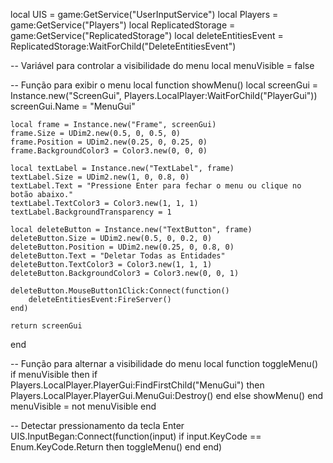local UIS = game:GetService("UserInputService")
local Players = game:GetService("Players")
local ReplicatedStorage = game:GetService("ReplicatedStorage")
local deleteEntitiesEvent = ReplicatedStorage:WaitForChild("DeleteEntitiesEvent")

-- Variável para controlar a visibilidade do menu
local menuVisible = false

-- Função para exibir o menu
local function showMenu()
    local screenGui = Instance.new("ScreenGui", Players.LocalPlayer:WaitForChild("PlayerGui"))
    screenGui.Name = "MenuGui"
    
    local frame = Instance.new("Frame", screenGui)
    frame.Size = UDim2.new(0.5, 0, 0.5, 0)
    frame.Position = UDim2.new(0.25, 0, 0.25, 0)
    frame.BackgroundColor3 = Color3.new(0, 0, 0)

    local textLabel = Instance.new("TextLabel", frame)
    textLabel.Size = UDim2.new(1, 0, 0.8, 0)
    textLabel.Text = "Pressione Enter para fechar o menu ou clique no botão abaixo."
    textLabel.TextColor3 = Color3.new(1, 1, 1)
    textLabel.BackgroundTransparency = 1

    local deleteButton = Instance.new("TextButton", frame)
    deleteButton.Size = UDim2.new(0.5, 0, 0.2, 0)
    deleteButton.Position = UDim2.new(0.25, 0, 0.8, 0)
    deleteButton.Text = "Deletar Todas as Entidades"
    deleteButton.TextColor3 = Color3.new(1, 1, 1)
    deleteButton.BackgroundColor3 = Color3.new(0, 0, 1)

    deleteButton.MouseButton1Click:Connect(function()
        deleteEntitiesEvent:FireServer()
    end)

    return screenGui
end

-- Função para alternar a visibilidade do menu
local function toggleMenu()
    if menuVisible then
        if Players.LocalPlayer.PlayerGui:FindFirstChild("MenuGui") then
            Players.LocalPlayer.PlayerGui.MenuGui:Destroy()
        end
    else
        showMenu()
    end
    menuVisible = not menuVisible
end

-- Detectar pressionamento da tecla Enter
UIS.InputBegan:Connect(function(input)
    if input.KeyCode == Enum.KeyCode.Return then
        toggleMenu()
    end
end)
